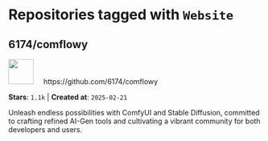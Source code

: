 # Repositories tagged with `Website`


## 6174/comflowy


<a href='https://github.com/6174/comflowy'>
<img src="https://avatars.githubusercontent.com/u/3872872?v=4" width="50" height="50"></a> &nbsp; &nbsp; https://github.com/6174/comflowy

**Stars**: `1.1k` | **Created at**: `2025-02-21`


Unleash endless possibilities with ComfyUI and Stable Diffusion, committed to crafting refined AI-Gen tools and cultivating a vibrant community for both developers and users. 
